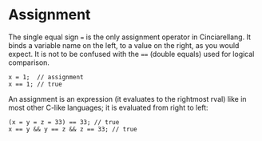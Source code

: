 # Assignment

The single equal sign `=` is the only assignment operator in Cinciarellang.  It binds a variable name on the left, to a value on the right, as you would expect. It is not to be confused with the `==` (double equals) used for logical comparison.

```
x = 1;  // assignment 
x == 1; // true
```
An assignment is an expression (it evaluates to the rightmost rval) like in most other C-like languages; it is evaluated from right to left:

```
(x = y = z = 33) == 33; // true
x == y && y == z && z == 33; // true
```
